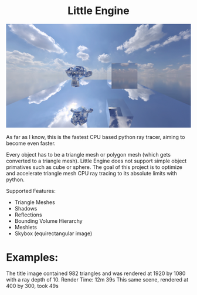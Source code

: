 <div align="center">
<h1>Little Engine</h1>
<img src='https://github.com/grantcary/little-engine/blob/main/rendered_images/reflectexample.PNG' alt='monkey+cube' width='960'>
</div>

As far as I know, this is the fastest CPU based python ray tracer, aiming to become even faster.

Every object has to be a triangle mesh or polygon mesh (which gets converted to a triangle mesh). Little Engine does not support simple object primatives such as cube or sphere. 
The goal of this project is to optimize and accelerate triangle mesh CPU ray tracing to its absolute limits with python.

Supported Features:
 - Triangle Meshes
 - Shadows
 - Reflections
 - Bounding Volume Hierarchy
 - Meshlets
 - Skybox (equirectangular image)

# Examples:
The title image contained 982 triangles and was rendered at 1920 by 1080 with a ray depth of 10. Render Time: 12m 39s
This same scene, rendered at 400 by 300, took 49s